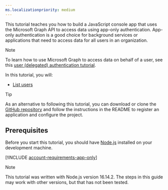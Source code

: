 ```yaml
---
ms.localizationpriority: medium
---
```


<!-- markdownlint-disable MD041 -->

This tutorial teaches you how to build a JavaScript console app that uses the Microsoft Graph API to access data using app-only authentication. App-only authentication is a good choice for background services or applications that need to access data for all users in an organization.

> [!NOTE]
> To learn how to use Microsoft Graph to access data on behalf of a user, see this [user (delegated) authentication tutorial](/graph/tutorials/javascript).

In this tutorial, you will:

- [List users](/graph/api/user-list)

> [!TIP]
> As an alternative to following this tutorial, you can download or clone the [GitHub repository](https://github.com/microsoftgraph/msgraph-training-javascript/tree/main/app-auth) and follow the instructions in the README to register an application and configure the project.

## Prerequisites

Before you start this tutorial, you should have [Node.js](https://nodejs.org) installed on your development machine.

[!INCLUDE [account-requirements-app-only](../../shared/account-requirements-app-only.md)]

> [!NOTE]
> This tutorial was written with Node.js version 16.14.2. The steps in this guide may work with other versions, but that has not been tested.
